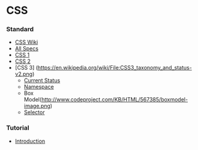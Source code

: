 CSS
======

### Standard
- [CSS Wiki](https://en.wikipedia.org/wiki/Cascading_Style_Sheets)
- [All Specs](https://www.w3.org/Style/CSS/specs.en.html)
- [CSS 1](https://www.w3.org/TR/1999/REC-CSS1-19990111)
- [CSS 2](https://www.w3.org/TR/REC-CSS2/)
- [CSS 3] (https://en.wikipedia.org/wiki/File:CSS3_taxonomy_and_status-v2.png)
  - [Current Status](https://www.w3.org/standards/techs/css#w3c_all)
  - [Namespace](https://www.w3.org/TR/css3-namespace/)
  - Box Model(http://www.codeproject.com/KB/HTML/567385/boxmodel-image.png)
  - [Selector](https://www.w3.org/TR/css3-selectors/)
  
### Tutorial  
  - [Introduction](http://www.w3schools.com/css/css3_intro.asp)
  
